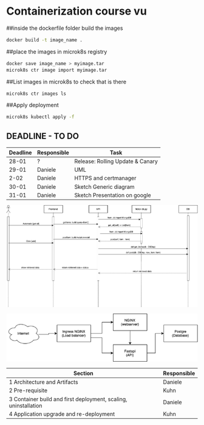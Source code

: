 # Containerization course vu


##inside the dockerfile folder build the images
```bash
docker build -t image_name .
```

##place the images in microk8s registry
```bash
docker save image_name > myimage.tar
microk8s ctr image import myimage.tar
```

##List images in microk8s to check that is there
```bash
microk8s ctr images ls
```

##Apply deployment
```bash
microk8s kubectl apply -f
```

## DEADLINE - TO DO

<!-- - 18 - deadline for frontend otherwise @quarti jumps on it
- unknown - UML @quarti
- 18 - soft deadline for kubernetes oporting supporting api external access, and horizontal scaling
- 16 - 8pm heads up on kubernetes material
- 16 - 8pm heads up on lecture 4 persistant volumes -->

| Deadline | Responsible | Task                             |
| -------- | ----------- | -------------------------------- |
| 28-01    | ?           | Release: Rolling Update & Canary |
| 29-01    | Daniele     | UML                              |
| 2-02     | Daniele     | HTTPS and certmanager            |
| 30-01    | Daniele     | Sketch Generic diagram           |
| 31-01    | Daniele     | Sketch Presentation on google    |


![Screenshot](Sequence_Diagram_drawio.png)

![Screenshot](Deployment_uml_mk2.drawio.png)

| Section                                                          | Responsible |
| ---------------------------------------------------------------- | ----------- |
| 1 Architecture and Artifacts                                     | Daniele     |
| 2 Pre-requisite                                                  | Kuhn        |
| 3 Container build and first deployment, scaling, uninstallation  | Daniele     |
| 4 Application upgrade and re-deployment                          | Kuhn        |
